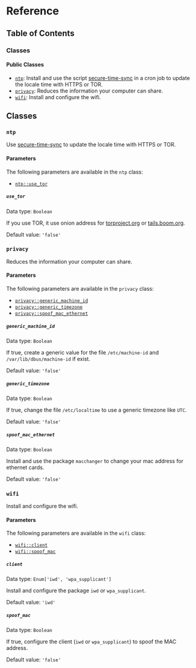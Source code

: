 # Reference

## Table of Contents

### Classes

#### Public Classes

* [`ntp`](#ntp): Install and use the script [secure-time-sync](https://gitlab.com/madaidan/secure-time-sync/) in a cron job to update the locale time with HTTPS or TOR.
* [`privacy`](#privacy): Reduces the information your computer can share.
* [`wifi`](#wifi): Install and configure the wifi.

## Classes

### <a name="ntp"></a>`ntp`

Use [secure-time-sync](https://gitlab.com/madaidan/secure-time-sync/) to update the locale time with HTTPS or TOR.

#### Parameters

The following parameters are available in the `ntp` class:

* [`ntp::use_tor`](#use_tor)

##### <a name="use_tor"></a>`use_tor`

Data type: `Boolean`

If you use TOR, it use onion address for [torproject.org](http://2gzyxa5ihm7nsggfxnu52rck2vv4rvmdlkiu3zzui5du4xyclen53wid.onion) or [tails.boom.org](http://dds6qkxpwdeubwucdiaord2xgbbeyds25rbsgr73tbfpqpt4a6vjwsyd.onion).

Default value: `'false'`

### <a name="privacy"></a>`privacy`

Reduces the information your computer can share.

#### Parameters

The following parameters are available in the `privacy` class:

* [`privacy::generic_machine_id`](#generic_machine_id)
* [`privacy::generic_timezone`](#generic_timezone)
* [`privacy::spoof_mac_ethernet`](#spoof_mac_ethernet)

##### <a name="generic_machine_id"></a>`generic_machine_id`

Data type: `Boolean`

If true, create a generic value for the file `/etc/machine-id` and `/var/lib/dbus/machine-id` if exist.

Default value: `'false'`

##### <a name="generic_timezone"></a>`generic_timezone`

Data type: `Boolean`

If true, change the file `/etc/localtime` to use a generic timezone like `UTC`.

Default value: `'false'`

##### <a name="spoof_mac_ethernet"></a>`spoof_mac_ethernet`

Data type: `Boolean`

Install and use the package `macchanger` to change your mac address for ethernet cards.

Default value: `'false'`

### <a name="wifi"></a>`wifi`

Install and configure the wifi.

#### Parameters

The following parameters are available in the `wifi` class:

* [`wifi::client`](#client)
* [`wifi::spoof_mac`](#spoof_mac)

##### <a name="client"></a>`client`

Data type: `Enum['iwd', 'wpa_supplicant']`

Install and configure the package `iwd` or `wpa_supplicant`.

Default value: `'iwd'`

##### <a name="spoof_mac"></a>`spoof_mac`

Data type: `Boolean`

If true, configure the client (`iwd` or `wpa_supplicant`) to spoof the MAC address.

Default value: `'false'`
